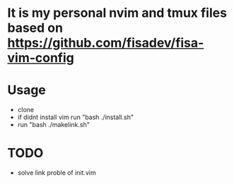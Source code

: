 # It is my  personal nvim and tmux files based on https://github.com/fisadev/fisa-vim-config 

# Usage
- clone
- if didnt install vim run "bash ./install.sh"
- run "bash ./makelink.sh"

# TODO
- solve link proble of init.vim
